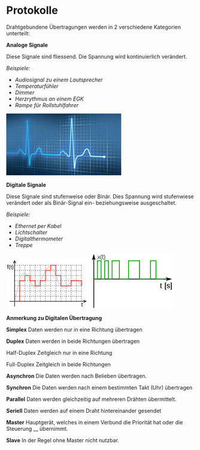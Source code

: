# Protokolle

Drahtgebundene Übertragungen werden in 2 verschiedene Kategorien unterteilt:

&#x20;**Analoge Signale**

&#x20;Diese Signale sind fliessend. Die Spannung wird kontinuierlich verändert.

_Beispiele:_

* _Audiosignal zu einem Lautsprecher_
* _Temperaturfühler_
* _Dimmer_
* _Herzrythmus an einem EGK_
* _Rampe für Rollstuhlfahrer_

&#x20;![](../../.gitbook/assets/image.png)

&#x20;

**Digitale Signale**

Diese Signale sind stufenweise oder Binär. Dies Spannung wird stufenwiese verändert oder als Binär-Signal ein- beziehungsweise ausgeschaltet.

_Beispiele:_

* _Ethernet per Kabel_
* _Lichtschalter_
* _Digitalthermometer_
* _Treppe_

&#x20;    ![](<../../.gitbook/assets/image (2).png>)         ![](<../../.gitbook/assets/image (1).png>)

&#x20;&#x20;

**Anmerkung zu Digitalen Übertragung**

**Simplex**         Daten werden nur in eine Richtung übertragen

**Duplex**           Daten werden in beide Richtungen übertragen

&#x20;                       Half-Duplex               Zeitgleich nur in eine Richtung

&#x20;                       Full-Duplex                Zeitgleich in beide Richtungen

&#x20;

**Asynchron**      Die Daten werden nach Belieben übertragen.

**Synchron**        Die Daten werden nach einem bestimmten Takt (Uhr) übertragen

&#x20;

**Parallel**           Daten werden gleichzeitig auf mehreren Drähten übermittelt.

**Seriell**            Daten werden auf einem Draht hintereinander gesendet

&#x20;

**Master**           Hauptgerät, welches in einem Verbund die Priorität hat oder die Steuerung  __  übernimmt.

**Slave**            In der Regel ohne Master nicht nutzbar.

&#x20;
